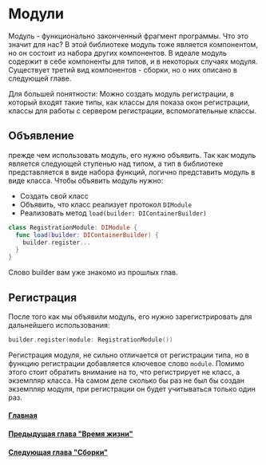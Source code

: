 # Модули
Модуль - функционально законченный фрагмент программы. Что это значит для нас? 
В этой библиотеке модуль тоже является компонентом, но он состоит из набора других компонентов. В идеале модуль содержит в себе компоненты для типов, и в некоторых случаях модуля.
Существует третий вид компонентов - сборки, но о них описано в следующей главе.

Для большей понятности:
Можно создать модуль регистрации, в который входят такие типы, как классы для показа окон регистрации, классы для работы с сервером регистрации, вспомогательные классы.

## Объявление
прежде чем использовать модуль, его нужно объявить. Так как модуль является следующей ступенью над типом, а тип в библиотеке представляется в виде набора функций, логично представить модуль в виде класса. Чтобы объявить модуль нужно:
* Создать свой класс
* Объявить, что класс реализует протокол `DIModule`
* Реализовать метод `load(builder: DIContainerBuilder)`

```Swift
class RegistrationModule: DIModule {
  func load(builder: DIContainerBuilder) {
    builder.register...
  }
}
```
Слово builder вам уже знакомо из прошлых глав.

## Регистрация
После того как мы объявили модуль, его нужно зарегистрировать для дальнейшего использования:
```Swift
builder.register(module: RegistrationModule())
```
Регистрация модуля, не сильно отличается от регистрации типа, но в функцию регистрации добавляется ключевое слово `module`. Помимо этого стоит обратить внимание на то, что регистрирует не класс, а экземпляр класса. На самом деле сколько бы раз не был бы создан экземпляр модуля, при регистрации он будет учитываться только один раз.


#### [Главная](main.md)
#### [Предыдущая глава "Время жизни"](lifetime.md)
#### [Следующая глава "Сборки"](assembly.md)
